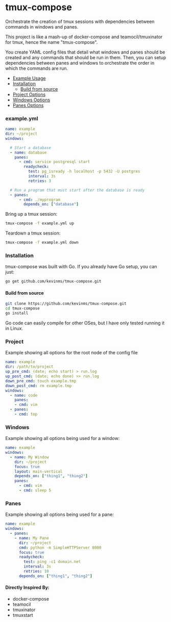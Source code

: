 # tmux-compose
Orchestrate the creation of tmux sessions with dependencies between commands in windows and panes.

This project is like a mash-up of docker-compose and teamocil/tmuxinator for tmux, hence the name "tmux-compose".

You create YAML config files that detail what windows and panes should be created and any commands that should be run in them. Then, you can setup dependencies between panes and windows to orchestrate the order in which the commands are run.

- [Example Usage](#exampleyml)
- [Installation](#installation)
  - [Build from source](#build-from-source)
- [Project Options](#project)
- [Windows Options](#windows)
- [Panes Options](#panes)


### example.yml
```yaml
name: example
dir: ~/project
windows:

  # Start a database
  - name: database
    panes:
      - cmd: service postgresql start
        readycheck:
          test: pg_isready -h localhost -p 5432 -U postgres
          interval: 3s
          retries: 3

  # Run a program that must start after the database is ready
  - panes:
      - cmd: ./myprogram
        depends_on: ["database"]
```

Bring up a tmux session:
```bash
tmux-compose -f example.yml up
```

Teardown a tmux session:
```bash
tmux-compose -f example.yml down
```

### Installation

tmux-compose was built with Go. If you already have Go setup, you can just:

```bash
go get github.com/kevinms/tmux-compose.git
```

#### Build from source

```bash
git clone https://github.com/kevinms/tmux-compose.git
cd tmux-compose
go install
```

Go code can easily compile for other OSes, but I have only tested running it in Linux.

### Project
Example showing all options for the root node of the config file
```yaml
name: example
dir: /path/to/project
up_pre_cmd: (date; echo start) > run.log
up_post_cmd: (date; echo done) >> run.log
down_pre_cmd: touch example.tmp
down_post_cmd: rm example.tmp
windows:
  - name: code
    panes:
    - cmd: vim
  - panes:
    - cmd: top
```

### Windows
Example showing all options being used for a window:
```yaml
name: example
windows:
  - name: My Window
    dir: ~/project
    focus: true
    layout: main-vertical
    depends_on: ["thing1", "thing2"]
    panes:
      - cmd: vim
      - cmd: sleep 5
```

### Panes
Example showing all options being used for a pane:
```yaml
name: example
windows:
  - panes:
    - name: My Pane
      dir: ~/project
      cmd: python -m SimpleHTTPServer 8000
      focus: true
      readycheck:
        test: ping -c1 domain.net
        interval: 3s
        retries: 10
      depends_on: ["thing1", "thing2"]
```

#### Directly Inspired By:

* docker-compose
* teamocil
* tmuxinator
* tmuxstart
